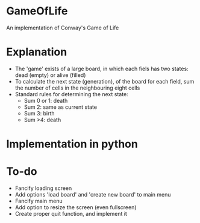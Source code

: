 # GameOfLife
An implementation of Conway's Game of Life

# Explanation
- The 'game' exists of a large board, in which each fiels has two states: dead (empty) or alive (filled)
- To calculate the next state (generation), of the board for each field, sum the number of cells in the neighbouring eight cells
- Standard rules for determining the next state:
    - Sum 0 or 1: death
    - Sum 2: same as current state
    - Sum 3: birth
    - Sum >4: death

# Implementation in python


# To-do
- Fancify loading screen
- Add options 'load board' and 'create new board' to main menu
- Fancify main menu
- Add option to resize the screen (even fullscreen)
- Create proper quit function, and implement it
